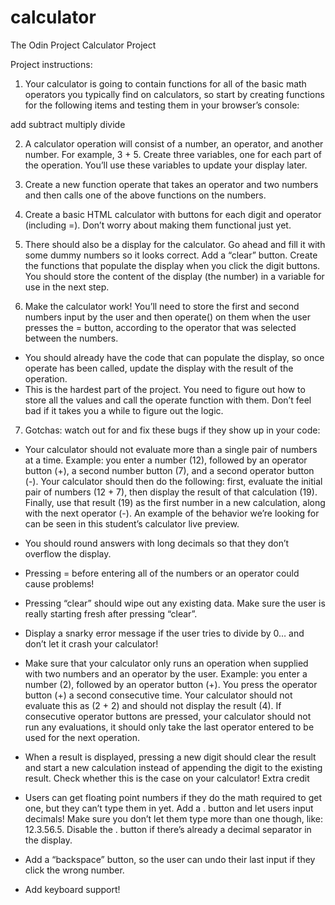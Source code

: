 # calculator

The Odin Project Calculator Project

Project instructions:

1. Your calculator is going to contain functions for all of the basic math operators you typically find on calculators, so start by creating functions for the following items and testing them in your browser’s console:

add
subtract
multiply
divide

2. A calculator operation will consist of a number, an operator, and another number. For example, 3 + 5. Create three variables, one for each part of the operation. You’ll use these variables to update your display later.

3. Create a new function operate that takes an operator and two numbers and then calls one of the above functions on the numbers.

4. Create a basic HTML calculator with buttons for each digit and operator (including =).
   Don’t worry about making them functional just yet.

5. There should also be a display for the calculator. Go ahead and fill it with some dummy numbers so it looks correct.
   Add a “clear” button.
   Create the functions that populate the display when you click the digit buttons. You should store the content of the display (the number) in a variable for use in the next step.

6. Make the calculator work! You’ll need to store the first and second numbers input by the user and then operate() on them when the user presses the = button, according to the operator that was selected between the numbers.

- You should already have the code that can populate the display, so once operate has been called, update the display with the result of the operation.
- This is the hardest part of the project. You need to figure out how to store all the values and call the operate function with them. Don’t feel bad if it takes you a while to figure out the logic.

7. Gotchas: watch out for and fix these bugs if they show up in your code:

- Your calculator should not evaluate more than a single pair of numbers at a time. Example: you enter a number (12), followed by an operator button (+), a second number button (7), and a second operator button (-). Your calculator should then do the following: first, evaluate the initial pair of numbers (12 + 7), then display the result of that calculation (19). Finally, use that result (19) as the first number in a new calculation, along with the next operator (-). An example of the behavior we’re looking for can be seen in this student’s calculator live preview.

- You should round answers with long decimals so that they don’t overflow the display.
- Pressing = before entering all of the numbers or an operator could cause problems!
- Pressing “clear” should wipe out any existing data. Make sure the user is really starting fresh after pressing “clear”.
- Display a snarky error message if the user tries to divide by 0… and don’t let it crash your calculator!
- Make sure that your calculator only runs an operation when supplied with two numbers and an operator by the user. Example: you enter a number (2), followed by an operator button (+). You press the operator button (+) a second consecutive time. Your calculator should not evaluate this as (2 + 2) and should not display the result (4). If consecutive operator buttons are pressed, your calculator should not run any evaluations, it should only take the last operator entered to be used for the next operation.
- When a result is displayed, pressing a new digit should clear the result and start a new calculation instead of appending the digit to the existing result. Check whether this is the case on your calculator!
  Extra credit
- Users can get floating point numbers if they do the math required to get one, but they can’t type them in yet. Add a . button and let users input decimals! Make sure you don’t let them type more than one though, like: 12.3.56.5. Disable the . button if there’s already a decimal separator in the display.
- Add a “backspace” button, so the user can undo their last input if they click the wrong number.
- Add keyboard support!

